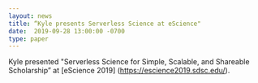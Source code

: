 ```yaml
---
layout: news
title: “Kyle presents Serverless Science at eScience"
date:  2019-09-28 13:00:00 -0700
type: paper
---
```



Kyle presented "Serverless Science for Simple, Scalable, and Shareable Scholarship” at [eScience 2019] (https://escience2019.sdsc.edu/). 